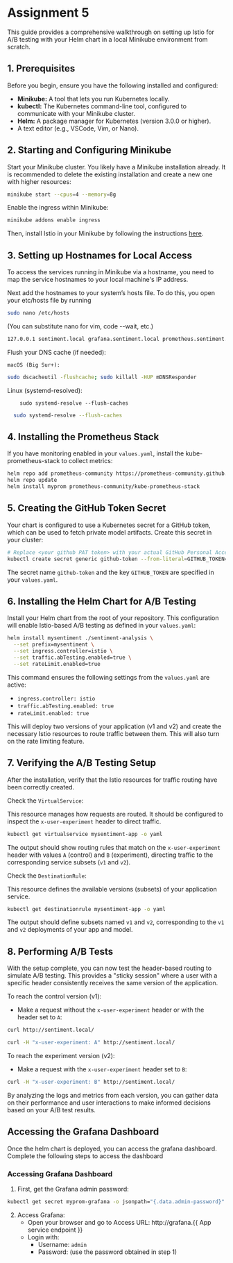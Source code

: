 # Assignment 5

This guide provides a comprehensive walkthrough on setting up Istio for A/B testing with your Helm chart in a local Minikube environment from scratch.

## 1. Prerequisites

Before you begin, ensure you have the following installed and configured:

* **Minikube:** A tool that lets you run Kubernetes locally.
* **kubectl:** The Kubernetes command-line tool, configured to communicate with your Minikube cluster.
* **Helm:** A package manager for Kubernetes (version 3.0.0 or higher).
* A text editor (e.g., VSCode, Vim, or Nano).

## 2. Starting and Configuring Minikube

Start your Minikube cluster. You likely have a Minikube installation already. It is recommended to delete the existing installation and create a new one with higher resources:

```bash
minikube start --cpus=4 --memory=8g
```

Enable the ingress within Minikube:

```bash
minikube addons enable ingress
```

Then, install Istio in your Minikube by following the instructions [here](https://istio.io/latest/docs/setup/install/istioctl/).


## 3. Setting up Hostnames for Local Access

To access the services running in Minikube via a hostname, you need to map the service hostnames to your local machine's IP address.

Next add the hostnames to your system’s hosts file. To do this, you open your etc/hosts file by running


```bash
sudo nano /etc/hosts
```
(You can substitute nano for vim, code --wait, etc.)

```bash
127.0.0.1 sentiment.local grafana.sentiment.local prometheus.sentiment.local
```

Flush your DNS cache (if needed):

    macOS (Big Sur+):

```bash
sudo dscacheutil -flushcache; sudo killall -HUP mDNSResponder
```


Linux (systemd-resolved):

        sudo systemd-resolve --flush-caches

```bash
  sudo systemd-resolve --flush-caches
```

## 4. Installing the Prometheus Stack

If you have monitoring enabled in your `values.yaml`, install the kube-prometheus-stack to collect metrics:

```bash
helm repo add prometheus-community https://prometheus-community.github.io/helm-charts
helm repo update
helm install myprom prometheus-community/kube-prometheus-stack
```

## 5. Creating the GitHub Token Secret

Your chart is configured to use a Kubernetes secret for a GitHub token, which can be used to fetch private model artifacts. Create this secret in your cluster:

```bash
# Replace <your github PAT token> with your actual GitHub Personal Access Token
kubectl create secret generic github-token --from-literal=GITHUB_TOKEN=<your github PAT token>
```

The secret name `github-token` and the key `GITHUB_TOKEN` are specified in your `values.yaml`.

## 6. Installing the Helm Chart for A/B Testing

Install your Helm chart from the root of your repository. This configuration will enable Istio-based A/B testing as defined in your `values.yaml`:

```bash
helm install mysentiment ./sentiment-analysis \
  --set prefix=mysentiment \
  --set ingress.controller=istio \
  --set traffic.abTesting.enabled=true \
  --set rateLimit.enabled=true
```

This command ensures the following settings from the `values.yaml` are active:

* `ingress.controller: istio`
* `traffic.abTesting.enabled: true`
* `rateLimit.enabled: true`

This will deploy two versions of your application (v1 and v2) and create the necessary Istio resources to route traffic between them. This will also turn on the rate limiting feature.

## 7. Verifying the A/B Testing Setup

After the installation, verify that the Istio resources for traffic routing have been correctly created.

Check the `VirtualService`:

This resource manages how requests are routed. It should be configured to inspect the `x-user-experiment` header to direct traffic.

```bash
kubectl get virtualservice mysentiment-app -o yaml
```

The output should show routing rules that match on the `x-user-experiment` header with values `A` (control) and `B` (experiment), directing traffic to the corresponding service subsets (`v1` and `v2`).

Check the `DestinationRule`:

This resource defines the available versions (subsets) of your application service.

```bash
kubectl get destinationrule mysentiment-app -o yaml
```

The output should define subsets named `v1` and `v2`, corresponding to the `v1` and `v2` deployments of your app and model.

## 8. Performing A/B Tests

With the setup complete, you can now test the header-based routing to simulate A/B testing. This provides a "sticky session" where a user with a specific header consistently receives the same version of the application.

To reach the control version (v1):

* Make a request without the `x-user-experiment` header or with the header set to `A`:

```bash
curl http://sentiment.local/
```

```bash
curl -H "x-user-experiment: A" http://sentiment.local/
```

To reach the experiment version (v2):

* Make a request with the `x-user-experiment` header set to `B`:

```bash
curl -H "x-user-experiment: B" http://sentiment.local/
```

By analyzing the logs and metrics from each version, you can gather data on their performance and user interactions to make informed decisions based on your A/B test results.


## Accessing the Grafana Dashboard

Once the helm chart is deployed, you can access the grafana dashboard. Complete the following steps to access the dashboard

### Accessing Grafana Dashboard

1. First, get the Grafana admin password:
```bash
kubectl get secret myprom-grafana -o jsonpath="{.data.admin-password}" | base64 --decode; echo
```

2. Access Grafana:
   - Open your browser and go to Access URL: http://grafana.{{ App service endpoint }}
   - Login with:
     * Username: `admin`
     * Password: (use the password obtained in step 1)
